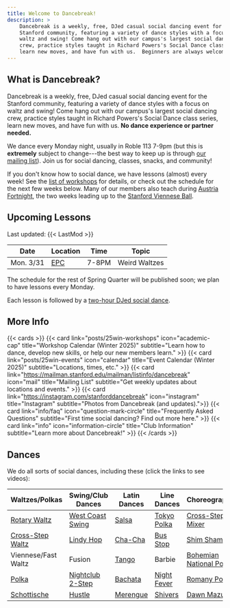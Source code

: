 ```yaml
---
title: Welcome to Dancebreak!
description: >
    Dancebreak is a weekly, free, DJed casual social dancing event for the
    Stanford community, featuring a variety of dance styles with a focus on
    waltz and swing! Come hang out with our campus's largest social dancing
    crew, practice styles taught in Richard Powers's Social Dance class series,
    learn new moves, and have fun with us.  Beginners are always welcome.
---
```

<!-- ![A crowded room full of Stanford students dancing.](images/banner.jpg) -->

## What is Dancebreak?

Dancebreak is a weekly, free, DJed casual social dancing event for the Stanford
community, featuring a variety of dance styles with a focus on waltz and swing!
Come hang out with our campus's largest social dancing crew, practice styles
taught in Richard Powers's Social Dance class series, learn new moves, and have
fun with us.  **No dance experience or partner needed.**

We dance every Monday night, usually in Roble 113 7-9pm (but this is
**extremely** subject to change---the best way to keep up is through [our
mailing list][mail]).  Join us for social dancing, classes, snacks, and
community!

If you don't know how to social dance, we have lessons (almost) every week! See
the [list of workshops](/workshops) for details, or check out the schedule for
the next few weeks below.  Many of our members also teach during [Austria
Fortnight][fortnight], the two weeks leading up to the [Stanford Viennese
Ball][vball].

## Upcoming Lessons

Last updated: {{< LastMod >}}

| Date      | Location   | Time  | Topic         |
|-----------|------------|-------|---------------|
| Mon. 3/31 | [EPC][epc] | 7-8PM | Weird Waltzes |

The schedule for the rest of Spring Quarter will be published soon; we plan to
have lessons every Monday.

<!-- Unless otherwise noted, lessons are beginner-friendly (i.e., no dance -->
<!-- experience needed or expected). No need to come with a partner---we rotate -->
<!-- partners often in class. -->

Each lesson is followed by a [two-hour DJed social dance](./events).

## More Info

{{< cards >}}
{{< card link="posts/25win-workshops" icon="academic-cap" title="Workshop Calendar (Winter 2025)" subtitle="Learn how to dance, develop new skills, or help our new members learn." >}}
{{< card link="posts/25win-events" icon="calendar" title="Event Calendar (Winter 2025)" subtitle="Locations, times, etc." >}}
{{< card link="https://mailman.stanford.edu/mailman/listinfo/dancebreak" icon="mail" title="Mailing List" subtitle="Get weekly updates about locations and events." >}}
{{< card link="https://instagram.com/stanforddancebreak" icon="instagram" title="Instagram" subtitle="Photos from Dancebreak (and updates).">}}
{{< card link="info/faq" icon="question-mark-circle" title="Frequently Asked Questions" subtitle="First time social dancing? Find out more here." >}}
{{< card link="info" icon="information-circle" title="Club Information" subtitle="Learn more about Dancebreak!" >}}
{{< /cards >}}

## Dances

We do all sorts of social dances, including these (click the links to see
videos):

| Waltzes/Polkas             | Swing/Club Dances        | Latin Dances         | Line Dances                | Choreographies                  |
|----------------------------|--------------------------|----------------------|----------------------------|---------------------------------|
| [Rotary Waltz][rotary]     | [West Coast Swing][wcs]  | [Salsa][salsa]       | [Tokyo Polka][tokyo]       | [Cross-Step Mixer][xstep-mixer] |
| [Cross-Step Waltz][xstep]  | [Lindy Hop][lindy]       | [Cha-Cha][salsa]     | [Bus Stop][bus-stop]       | [Shim Sham][shim-sham]          |
| Viennese/Fast Waltz        | Fusion                   | [Tango][tango]       | Barbie                     | [Bohemian National Polka][bnp]  |
| [Polka][polka]             | [Nightclub 2-Step][nc2s] | [Bachata][bachata]   | [Night Fever][night-fever] | [Romany Polka][romany]          |
| [Schottische][schottische] | [Hustle][hustle]         | [Merengue][merengue] | [Shivers][shivers]         | [Dawn Mazurka][dawn]            |

[mail]: https://mailman.stanford.edu/mailman/listinfo/dancebreak
[ig]: https://instagram.com/stanforddancebreak

[xstep]: https://www.youtube.com/watch?v=Ny5_YnS-lKQ
[bnp]: https://www.youtube.com/watch?v=ArCZCOpi8SA
[xstep-mixer]: https://www.youtube.com/watch?v=CP5rGp2dVZ8
[romany]: https://www.youtube.com/watch?v=692a8HK2L5I
[bus-stop]: https://www.youtube.com/watch?v=_S9fb02Vi-c
[shim-sham]: https://www.youtube.com/watch?v=bjfM4Wrj9UI
[tokyo]: https://www.youtube.com/watch?v=RauuFItGbeM
[dawn]: https://www.youtube.com/watch?v=SZcli1o3Nfc

[rotary]: https://www.libraryofdance.org/dances/waltz
<!-- [xstep]: https://www.libraryofdance.org/dances/cross-step-waltz -->
[polka]: https://www.libraryofdance.org/dances/polka
[schottische]: https://www.libraryofdance.org/dances/schottische

[wcs]: https://www.libraryofdance.org/dances/west-coast-swing
[lindy]: https://www.libraryofdance.org/dances/lindy-hop
<!-- [fusion]: https://www.libraryofdance.org/dances/blues -->
[nc2s]: https://www.libraryofdance.org/dances/club-two-step
[hustle]: https://www.libraryofdance.org/dances/hustle

[salsa]: https://www.libraryofdance.org/dances/salsa
[tango]: https://www.libraryofdance.org/dances/social-tango
[bachata]: https://www.libraryofdance.org/dances/bachata
[merengue]: https://www.libraryofdance.org/dances/merengue

[shivers]: https://www.youtube.com/watch?v=1WdGuYeV-Cc
[night-fever]: https://www.youtube.com/watch?v=FWpSbEbmdJs

[epc]: /info/locations/#elliott-program-center
[roble]: /info/locations/#roble-gym
[gcc]: /info/locations/#graduate-community-center
[evgr]: /info/locations/#escondido-village-graduate-residences
[ssd]: https://swing.stanford.edu
[wcs]: https://www.facebook.com/cardinalswing/
[vball]: https://vienneseball.stanford.edu/
[fortnight]: https://vienneseball.stanford.edu/austria-fortnight-classes/
